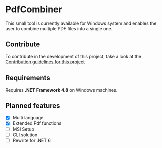 # PdfCombiner
This small tool is currently available for Windows system and enables the user to combine multiple PDF files into a single one.

## Contribute
To contribute in the development of this project, take a look at the [Contribution guidelines for this project](CONTRIBUTION.md)

## Requirements
Requires **.NET Framework 4.8** on Windows machines.

## Planned features
- [x] Multi language
- [x] Extended Pdf functions
- [ ] MSI Setup
- [ ] CLI solution
- [ ] Rewrite for .NET 6